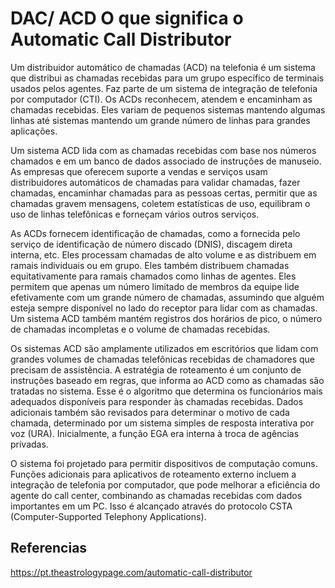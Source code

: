 # DAC/ ACD O que significa o Automatic Call Distributor

Um distribuidor automático de chamadas (ACD) na telefonia é um sistema que distribui as chamadas recebidas para um grupo específico de terminais usados ​​pelos agentes. Faz parte de um sistema de integração de telefonia por computador (CTI). Os ACDs reconhecem, atendem e encaminham as chamadas recebidas. Eles variam de pequenos sistemas mantendo algumas linhas até sistemas mantendo um grande número de linhas para grandes aplicações.

Um sistema ACD lida com as chamadas recebidas com base nos números chamados e em um banco de dados associado de instruções de manuseio. As empresas que oferecem suporte a vendas e serviços usam distribuidores automáticos de chamadas para validar chamadas, fazer chamadas, encaminhar chamadas para as pessoas certas, permitir que as chamadas gravem mensagens, coletem estatísticas de uso, equilibram o uso de linhas telefônicas e forneçam vários outros serviços.

As ACDs fornecem identificação de chamadas, como a fornecida pelo serviço de identificação de número discado (DNIS), discagem direta interna, etc. Eles processam chamadas de alto volume e as distribuem em ramais individuais ou em grupo. Eles também distribuem chamadas equitativamente para ramais chamados como linhas de agentes. Eles permitem que apenas um número limitado de membros da equipe lide efetivamente com um grande número de chamadas, assumindo que alguém esteja sempre disponível no lado do receptor para lidar com as chamadas. Um sistema ACD também mantém registros dos horários de pico, o número de chamadas incompletas e o volume de chamadas recebidas.

Os sistemas ACD são amplamente utilizados em escritórios que lidam com grandes volumes de chamadas telefônicas recebidas de chamadores que precisam de assistência. A estratégia de roteamento é um conjunto de instruções baseado em regras, que informa ao ACD como as chamadas são tratadas no sistema. Esse é o algoritmo que determina os funcionários mais adequados disponíveis para responder às chamadas recebidas. Dados adicionais também são revisados ​​para determinar o motivo de cada chamada, determinado por um sistema simples de resposta interativa por voz (URA). Inicialmente, a função EGA era interna à troca de agências privadas.

O sistema foi projetado para permitir dispositivos de computação comuns. Funções adicionais para aplicativos de roteamento externo incluem a integração de telefonia por computador, que pode melhorar a eficiência do agente do call center, combinando as chamadas recebidas com dados importantes em um PC. Isso é alcançado através do protocolo CSTA (Computer-Supported Telephony Applications).

## Referencias

https://pt.theastrologypage.com/automatic-call-distributor

